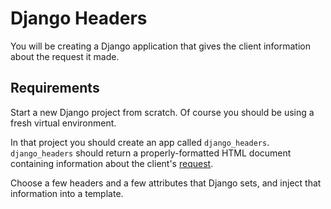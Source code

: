 # Django Headers
You will be creating a Django application that gives the client information about the request it made.

## Requirements
Start a new Django project from scratch.  Of course you should be using a fresh virtual environment.

In that project you should create an app called `django_headers`. `django_headers` should return a properly-formatted HTML document containing information about the client's [request](https://docs.djangoproject.com/en/3.2/ref/request-response/).

Choose a few headers and a few attributes that Django sets, and inject that information into a template.